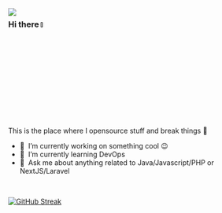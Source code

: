 <img align="left" style="margin-right: 10px;" src="https://github-readme-stats.vercel.app/api/top-langs/?username=vycdev&theme=dark&show_icons=true&hide_border=false&layout=compact&card_width=304px&border_radius=10&border_color=00000000&bg_color=00000000&langs_count=10">

### Hi there <a href=""><img src="https://media.giphy.com/media/hvRJCLFzcasrR4ia7z/giphy.gif" width="5%"></a>
This is the place where I opensource stuff and break things :rofl:

- 🔭 &nbsp;I’m currently working on something cool :wink:
- 🌱 &nbsp;I’m currently learning DevOps
- 💬 &nbsp;Ask me about anything related to Java/Javascript/PHP or NextJS/Laravel

<br>

[![GitHub Streak](https://streak-stats.demolab.com?user=hany-vn&theme=java-dark&hide_border=true&border_radius=0&card_width=800&background=00000000)](https://git.io/streak-stats)
